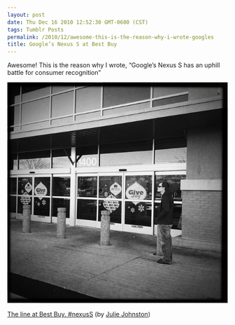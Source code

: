 ```yaml
---
layout: post
date: Thu Dec 16 2010 12:52:30 GMT-0600 (CST)
tags: Tumblr Posts
permalink: /2010/12/awesome-this-is-the-reason-why-i-wrote-googles
title: Google’s Nexus S at Best Buy
---
```


Awesome! This is the reason why I wrote, &ldquo;Google’s Nexus S has an uphill battle for consumer recognition&rdquo;

![](/public/assets/tumblr/tumblr_ldjb3jvBK01qa4klho1_1280.jpg)

[The line at Best Buy. #nexusS](http://www.flickr.com/photos/accidental_julie/5266398420/) (by [Julie Johnston](http://flickr.com/photos/accidental_julie))
